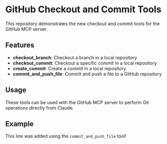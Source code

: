 # GitHub Checkout and Commit Tools

This repository demonstrates the new checkout and commit tools for the GitHub MCP server.

## Features

- **checkout_branch**: Checkout a branch in a local repository
- **checkout_commit**: Checkout a specific commit in a local repository
- **create_commit**: Create a commit in a local repository
- **commit_and_push_file**: Commit and push a file to a GitHub repository

## Usage

These tools can be used with the GitHub MCP server to perform Git operations directly from Claude.

## Example

This line was added using the `commit_and_push_file` tool!